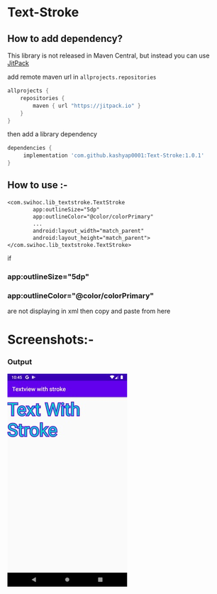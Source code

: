 # Text-Stroke

## How to add dependency?
This library is not released in Maven Central, but instead you can use [JitPack](https://jitpack.io)

add remote maven url in `allprojects.repositories`

```groovy
allprojects {
	repositories {
		maven { url "https://jitpack.io" }
	}
}
```

then add a library dependency

```groovy
dependencies {
	 implementation 'com.github.kashyap0001:Text-Stroke:1.0.1'
}
```

## How to use :-
```
<com.swihoc.lib_textstroke.TextStroke
        app:outlineSize="5dp"
        app:outlineColor="@color/colorPrimary"
        ...
        android:layout_width="match_parent"
        android:layout_height="match_parent"></com.swihoc.lib_textstroke.TextStroke>

```
if 
### app:outlineSize="5dp"
### app:outlineColor="@color/colorPrimary"
are not displaying in xml then copy and paste from here

# Screenshots:-
### Output
![Text with stroke image](https://github.com/kashyap0001/Text-Stroke/blob/master/Screenshot_20200319-104539.jpg)

